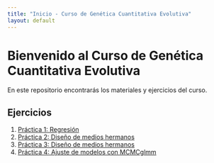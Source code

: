 ```yaml
---
title: "Inicio - Curso de Genética Cuantitativa Evolutiva"
layout: default
---
```


# Bienvenido al Curso de Genética Cuantitativa Evolutiva

En este repositorio encontrarás los materiales y ejercicios del curso.

## Ejercicios

1. [Práctica 1: Regresión](./Practica1.html)
2. [Práctica 2: Diseño de medios hermanos](./Practica2.html)
3. [Práctica 3: Diseño de medios hermanos](./Practica2.html)
4. [Práctica 4: Ajuste de modelos con MCMCglmm](./Practica4.html)


